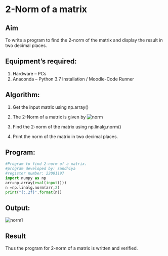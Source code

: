 # 2-Norm of a matrix
## Aim
To write a program to find the 2-norm of the matrix and display the result in two decimal places.
## Equipment’s required:
1.	Hardware – PCs
2.	Anaconda – Python 3.7 Installation / Moodle-Code Runner
## Algorithm:
1. Get the input matrix using np.array()
2. The 2-Norm of a matrix is given by 
![norm](./normeqn1.jpg)
    
3. Find the 2-norm of the matrix using np.linalg.norm()
4. Print the norm of the matrix in two decimal places.
## Program:
```python
#Program to find 2-norm of a matrix.
#program developed by: sandhiya
#register number: 22001197
import numpy as np
arr=np.array(eval(input()))
n =np.linalg.norm(arr,2)
print("{:.2f}".format(n))

```
## Output:
![norm1](./input.jpg)

## Result
Thus the program for 2-norm of a matrix is written and verified.
